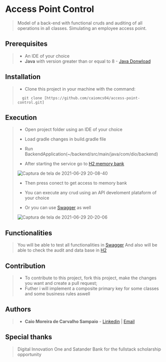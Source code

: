 # Access Point Control

>Model of a back-end with functional cruds and auditing of all operations in all classes. Simulating an employee access point.

## Prerequisites

> - An IDE of your choice
> - **Java** with version greater than or equal to 8 - [Java Donwload](https://www.java.com)

## Installation

> - Clone this project in your machine with the command:
> ```
> 	git clone [https://github.com/caiomcs04/access-point-control.git]
> ```

## Execution

> - Open project folder using an IDE of your choice
>
> - Load gradle changes in build.gradle file
>
> - Run BackendApplication(~/backend/src/main/java/com/dio/backend)
>
> - After starting the service go to [H2 memory bank](http://localhost:8082/h2)
>
> ![Captura de tela de 2021-06-29 20-08-40](https://user-images.githubusercontent.com/66964367/123878905-598f3f00-d916-11eb-9e84-2e8def3f533e.png)
>
> - Then press conect to get access to memory bank
>
> - You can execute any crud using an API develoment plataform of your choice
>
> - Or you can use [Swagger](http://localhost:8082/swagger-ui.html#/) as well
> 
>![Captura de tela de 2021-06-29 20-20-06](https://user-images.githubusercontent.com/66964367/123879556-82640400-d917-11eb-9e00-2c60ba2cb888.png)

## Functionalities

> You will be able to test all functionalities in [Swagger](http://localhost:8082/swagger-ui.html#/) 
> And also will be able to check the audit and data base in [H2](http://localhost:8082/h2)

## Contribution

> - To contribute to this project, fork this project, make the changes you want and create a pull request;
> - Futher i will implement a composite primary key for some classes and some business rules aswell 

## Authors

> - **Caio Moreira de Carvalho Sampaio** - [Linkedin](https://www.linkedin.com/in/caio-sampaio-b02a3669/) | [Email](caio6c@yahoo.com.br)

## Special thanks 

> Digital Innovation One and Satander Bank for the fullstack scholarship opportunity
